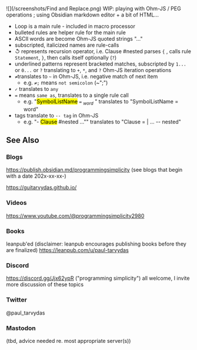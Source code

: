 ![](/screenshots/Find and Replace.png)
WIP: playing with Ohm-JS / PEG operations ; using Obsidian markdown editor + a bit of HTML...

- Loop is a main rule - included in macro processor
- bulleted rules are helper rule for the main rule
- ASCII words are become Ohm-JS quoted strings "..."
- subscripted, italicized names are rule-calls
- ↺ represents recursion operator, i.e. Clause #nested parses `{` , calls rule `Statement`, `}`, then calls itself optionally (`?`)
- underlined patterns represent bracketed matches, subscripted by `1...` or `0...` or `?` translating to `+`, `*`, and `?` Ohm-JS iteration operations
- `≠`translates to `~` in Ohm-JS, i.e. negative match of next item
	- e.g. `≠;` means `not semicolon` (~";")
- `✓` translates to `any`
- `=` means `same as`, translates to a single rule call
	- e.g. "<mark>SymbolListName</mark>       `=` <sub><i>word</i></sub> " translates to "SymbolListName = word" 
- tags translate to `-- tag` in Ohm-JS
	- e.g.  "- <mark>Clause</mark> #nested ...""  translates to "Clause = | ... -- nested"


## See Also
### Blogs
https://publish.obsidian.md/programmingsimplicity (see blogs that begin with a date 202x-xx-xx-)

https://guitarvydas.github.io/
### Videos
https://www.youtube.com/@programmingsimplicity2980
### Books
leanpub'ed (disclaimer: leanpub encourages publishing books before they are finalized)
https://leanpub.com/u/paul-tarvydas
### Discord
https://discord.gg/Jjx62ypR  ("programming simplicity") all welcome, I invite more discussion of these topics
### Twitter
@paul_tarvydas
### Mastodon
(tbd, advice needed re. most appropriate server(s))

<script src="https://utteranc.es/client.js" 
        repo="guitarvydas/guitarvydas.github.io" 
        issue-term="pathname" 
        theme="github-light" 
        crossorigin="anonymous" 
        async> 
</script> 

